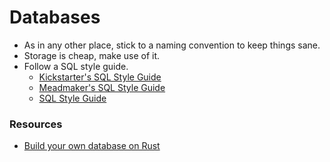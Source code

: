 # Databases

- As in any other place, stick to a naming convention to keep things sane.
- Storage is cheap, make use of it.
- Follow a SQL style guide.
  - [Kickstarter's SQL Style Guide](https://gist.github.com/fredbenenson/7bb92718e19138c20591)
  - [Meadmaker's SQL Style Guide](https://github.com/meadmaker/sql-style-guide)
  - [SQL Style Guide](https://www.sqlstyle.guide/)

### Resources

- [Build your own database on Rust](https://github.com/adambcomer/database-engine)

